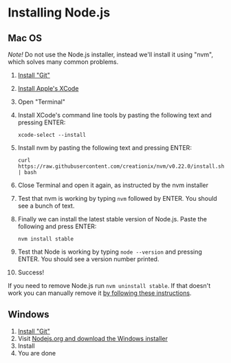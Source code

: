 # Installing Node.js

## Mac OS

*Note!* Do not use the Node.js installer, instead we'll install it using "nvm", which solves many common problems.

1. [Install "Git"](http://git-scm.com/download)
2. [Install Apple's XCode](http://developer.apple.com/xcode/)
3. Open "Terminal"
4. Install XCode's command line tools by pasting the following text and pressing ENTER: 

	`xcode-select --install`
5. Install nvm by pasting the following text and pressing ENTER:

	`curl https://raw.githubusercontent.com/creationix/nvm/v0.22.0/install.sh | bash`

6. Close Terminal and open it again, as instructed by the nvm installer
7. Test that nvm is working by typing `nvm` followed by ENTER. You should see a bunch of text.
8. Finally we can install the latest stable version of Node.js. Paste the following and press ENTER:

	`nvm install stable`

9. Test that Node is working by typing `node --version` and pressing ENTER. You should see a version number printed.
10. Success! 

If you need to remove Node.js run `nvm uninstall stable`. If that doesn't work you can manually remove it [by following these instructions](https://gist.github.com/ddo/668630454ea0d74fdc21).

## Windows

1. [Install "Git"](http://git-scm.com/download)
2. Visit [Nodejs.org and download the Windows installer](http://nodejs.org/download/)
3. Install
4. You are done